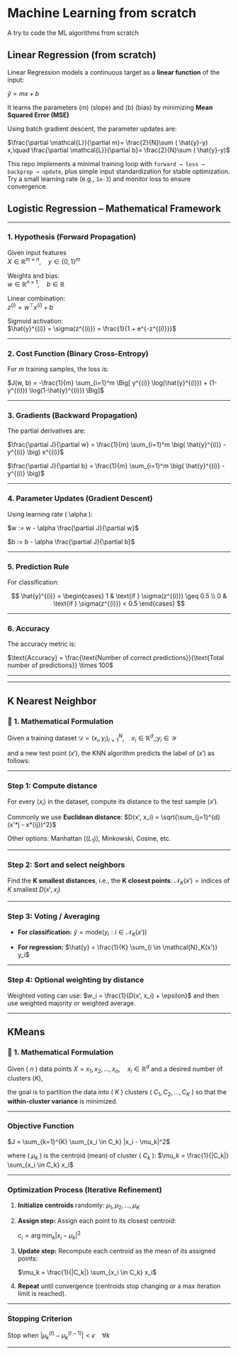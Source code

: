 # Machine Learning from scratch
 A try to code the ML algorithms from scratch

 

## Linear Regression (from scratch)

Linear Regression models a continuous target as a **linear function** of the input:

$\hat{y} = m x + b$

It learns the parameters (m) (slope) and (b) (bias) by minimizing **Mean Squared Error (MSE)**

Using batch gradient descent, the parameter updates are:

$\frac{\partial \mathcal{L}}{\partial m}= \frac{2}{N}\sum ( \hat{y}-y) x,\quad
\frac{\partial \mathcal{L}}{\partial b}= \frac{2}{N}\sum ( \hat{y}-y)$

This repo implements a minimal training loop with `forward → loss → backprop → update`, plus simple input standardization for stable optimization. Try a small learning rate (e.g., `1e-3`) and monitor loss to ensure convergence.

## Logistic Regression – Mathematical Framework

---

### 1. Hypothesis (Forward Propagation)

Given input features  
$X \in \mathbb{R}^{m \times n}, \quad y \in \{0,1\}^m$

Weights and bias:  
$w \in \mathbb{R}^{n \times 1}, \quad b \in \mathbb{R}$

Linear combination:  
$z^{(i)} = w^\top x^{(i)} + b$

Sigmoid activation:  
$\hat{y}^{(i)} = \sigma(z^{(i)}) = \frac{1}{1 + e^{-z^{(i)}}}$

---

### 2. Cost Function (Binary Cross-Entropy)

For $m$ training samples, the loss is:  

$J(w, b) = -\frac{1}{m} \sum_{i=1}^m \Big[ y^{(i)} \log(\hat{y}^{(i)}) + (1-y^{(i)}) \log(1-\hat{y}^{(i)}) \Big]$

---

### 3. Gradients (Backward Propagation)

The partial derivatives are:  

$\frac{\partial J}{\partial w} = \frac{1}{m} \sum_{i=1}^m \big( \hat{y}^{(i)} - y^{(i)} \big) x^{(i)}$

$\frac{\partial J}{\partial b} = \frac{1}{m} \sum_{i=1}^m \big( \hat{y}^{(i)} - y^{(i)} \big)$

---

### 4. Parameter Updates (Gradient Descent)

Using learning rate \( \alpha \):  

$w := w - \alpha \frac{\partial J}{\partial w}$

$b := b - \alpha \frac{\partial J}{\partial b}$

---

### 5. Prediction Rule

For classification:  

$$
\hat{y}^{(i)} =
\begin{cases}
1 & \text{if } \sigma(z^{(i)}) \geq 0.5 \\
0 & \text{if } \sigma(z^{(i)}) < 0.5
\end{cases}
$$

---

### 6. Accuracy

The accuracy metric is:  

$\text{Accuracy} = \frac{\text{Number of correct predictions}}{\text{Total number of predictions}} \times 100$

---
---

## K Nearest Neighbor

### 🧮 1. Mathematical Formulation

Given a training dataset
$\mathcal{D} = {(x_i, y_i)}_{i=1}^{N}, \quad x_i \in \mathbb{R}^d, ; y_i \in \mathcal{Y}$

and a new test point ($x'$), the KNN algorithm predicts the label of ($x'$) as follows:

---

### **Step 1: Compute distance**

For every ($x_i$) in the dataset, compute its distance to the test sample ($x'$).

Commonly we use **Euclidean distance**:
$D(x', x_i) = \sqrt{\sum_{j=1}^{d} (x'*j - x*{ij})^2}$

Other options: Manhattan ($(L_1)$), Minkowski, Cosine, etc.

---

### **Step 2: Sort and select neighbors**

Find the **K smallest distances**, i.e., the **K closest points**:
$\mathcal{N}_K(x') = \text{indices of } K \text{ smallest } D(x', x_i)$

---

### **Step 3: Voting / Averaging**

* **For classification:**
  $\hat{y} = \text{mode}({y_i : i \in \mathcal{N}_K(x')})$

* **For regression:**
  $\hat{y} = \frac{1}{K} \sum_{i \in \mathcal{N}_K(x')} y_i$

---

### **Step 4: Optional weighting by distance**

Weighted voting can use:
$w_i = \frac{1}{D(x', x_i) + \epsilon}$
and then use weighted majority or weighted average.

---

## KMeans

### 🧮 1. Mathematical Formulation

Given ( $n$ ) data points
$X = {x_1, x_2, \dots, x_n}, \quad x_i \in \mathbb{R}^d$
and a desired number of clusters ($K$),

the goal is to partition the data into ( $K$ ) clusters ( $C_1, C_2, \dots, C_K$ )
so that the **within-cluster variance** is minimized.

---

### **Objective Function**

$J = \sum_{k=1}^{K} \sum_{x_i \in C_k} |x_i - \mu_k|^2$

where ( $\mu_k$ ) is the centroid (mean) of cluster ( $C_k$ ):
$\mu_k = \frac{1}{|C_k|} \sum_{x_i \in C_k} x_i$

---

### **Optimization Process (Iterative Refinement)**

1. **Initialize centroids** randomly:
   $\mu_1, \mu_2, \dots, \mu_K$

2. **Assign step:**
   Assign each point to its closest centroid:

   $c_i = \arg\min_{k} |x_i - \mu_k|^2$

3. **Update step:**
   Recompute each centroid as the mean of its assigned points:

   $\mu_k = \frac{1}{|C_k|} \sum_{x_i \in C_k} x_i$

4. **Repeat** until convergence (centroids stop changing or a max iteration limit is reached).

---

### **Stopping Criterion**

$\text{Stop when } |\mu^{(t)}_k - \mu^{(t-1)}_k| < \epsilon \quad \forall k$

---







